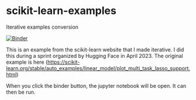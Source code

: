 # scikit-learn-examples

Iterative examples conversion

[![Binder](https://mybinder.org/badge_logo.svg)](https://mybinder.org/v2/gh/DeaMariaLeon/scikit-learn-examples/main?labpath=Final-rows.ipynb)

This is an example from the scikit-learn website that I made iterative. I did this during a sprint organized by Hugging Face in April 2023.
The original example is here (<https://scikit-learn.org/stable/auto_examples/linear_model/plot_multi_task_lasso_support.html>)

When you click the binder button, the jupyter notebook will be open. It can then be run.
